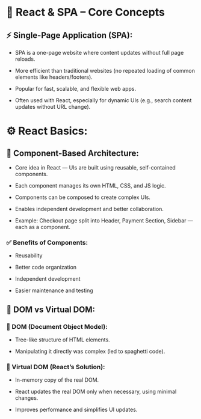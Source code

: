 # 🧠 React & SPA – Core Concepts

## ⚡ Single-Page Application (SPA):

- SPA is a one-page website where content updates without full page reloads.

- More efficient than traditional websites (no repeated loading of common elements like headers/footers).

- Popular for fast, scalable, and flexible web apps.

- Often used with React, especially for dynamic UIs (e.g., search content updates without URL change).

# ⚙️ React Basics:

## 🔹 Component-Based Architecture:

- Core idea in React — UIs are built using reusable, self-contained components.

- Each component manages its own HTML, CSS, and JS logic.

- Components can be composed to create complex UIs.

- Enables independent development and better collaboration.

- Example: Checkout page split into Header, Payment Section, Sidebar — each as a component.

### ✅ Benefits of Components:

- Reusability

- Better code organization

- Independent development

- Easier maintenance and testing

## 🌳 DOM vs Virtual DOM:

### 🔹 DOM (Document Object Model):

- Tree-like structure of HTML elements.

- Manipulating it directly was complex (led to spaghetti code).

### 🔹 Virtual DOM (React’s Solution):

- In-memory copy of the real DOM.

- React updates the real DOM only when necessary, using minimal changes.

- Improves performance and simplifies UI updates.

